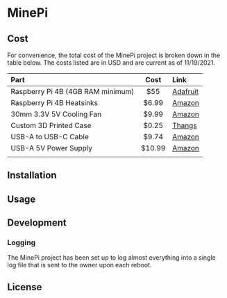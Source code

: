 <!-- 
Directories: below is a list of important directories and their purpose:
- /minePi/minecraft/backups                 -> Used to store backups of the server world
- /minePi/minecraft/server                  -> Where the server files are stored (.jar, /world, etc.)
-->

# MinePi

## Cost
For convenience, the total cost of the MinePi project is broken down in the table below. The costs listed are in USD and are current as of 11/19/2021. 

| Part | Cost | Link |
|:---|:---:|:---|
| Raspberry Pi 4B (4GB RAM minimum) | $55 | [Adafruit](https://www.adafruit.com/product/4296) |
| Raspberry Pi 4B Heatsinks | $6.99 | [Amazon](https://www.amazon.com/dp/B07W664LNN?psc=1&ref=ppx_yo2_dt_b_product_details) |
| 30mm 3.3V 5V Cooling Fan | $9.99 | [Amazon](https://www.amazon.com/dp/B0792BW2VH?psc=1&ref=ppx_yo2_dt_b_product_details) |
| Custom 3D Printed Case | $0.25 | [Thangs]() |
| USB-A to USB-C Cable | $9.74 | [Amazon](https://www.amazon.com/AmazonBasics-Type-C-USB-Male-Cable/dp/B01GGKYQ02/ref=sr_1_1_sspa?crid=1SIMJT6A8MI11&keywords=usb+to+usb+c+cable&qid=1637385396&s=electronics&sprefix=usba+to+us%2Celectronics%2C190&sr=1-1-spons&psc=1&spLa=ZW5jcnlwdGVkUXVhbGlmaWVyPUFUMTY2UEJHSFQyWFMmZW5jcnlwdGVkSWQ9QTA1NTIyMjI3WEFQWlBBNk80WkgmZW5jcnlwdGVkQWRJZD1BMDE0NDE4NDNHSlhPWTk1UEY2SFkmd2lkZ2V0TmFtZT1zcF9hdGYmYWN0aW9uPWNsaWNrUmVkaXJlY3QmZG9Ob3RMb2dDbGljaz10cnVl) |
| USB-A 5V Power Supply | $10.99 | [Amazon](https://www.amazon.com/dp/B06XG1CQN2?psc=1&ref=ppx_yo2_dt_b_product_details) |
| | | |

## Installation

## Usage

## Development
### Logging
The MinePi project has been set up to log almost everything into a single log file that is sent to the owner upon each reboot. 

## License